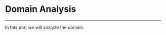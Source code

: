 # Domain Analysis

---

In this part we will analyze the domain. 

```plantuml:domain-analysis/app-use-case.puml 

```